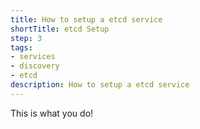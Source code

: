```yaml
---
title: How to setup a etcd service
shortTitle: etcd Setup
step: 3
tags:
- services
- discovery
- etcd
description: How to setup a etcd service
---
```


This is what you do!
